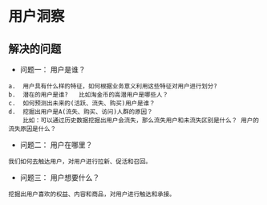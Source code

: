 # 用户洞察

## 解决的问题

* 问题一： 用户是谁？
```text
a.  用户具有什么样的特征，如何根据业务意义利用这些特征对用户进行划分?  
b.  潜在的用户是谁?   比如淘金币的高潜用户是哪些人？
c.  如何预测出未来的(活跃、流失、购买)用户是谁？
d.  挖掘出用户是A(流失、购买、访问)人群的原因？
	比如：可以通过历史数据挖掘出用户会流失，那么流失用户和未流失区别是什么？ 用户的流失原因是什么？
```
* 问题二： 用户在哪里？ 
```text
我们如何去触达用户，对用户进行拉新、促活和召回。
```
* 问题三： 用户想要什么？
```text
挖掘出用户喜欢的权益、内容和商品，对用户进行触达和承接。
```